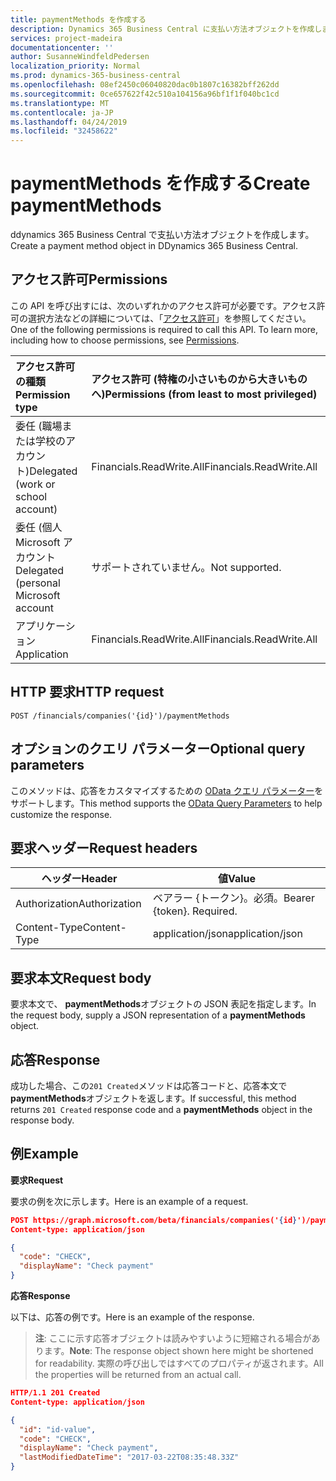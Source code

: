 ```yaml
---
title: paymentMethods を作成する
description: Dynamics 365 Business Central に支払い方法オブジェクトを作成します。
services: project-madeira
documentationcenter: ''
author: SusanneWindfeldPedersen
localization_priority: Normal
ms.prod: dynamics-365-business-central
ms.openlocfilehash: 08ef2450c06040820dac0b1807c16382bff262dd
ms.sourcegitcommit: 0ce657622f42c510a104156a96bf1f1f040bc1cd
ms.translationtype: MT
ms.contentlocale: ja-JP
ms.lasthandoff: 04/24/2019
ms.locfileid: "32458622"
---
```

# <a name="create-paymentmethods"></a><span data-ttu-id="877ef-103">paymentMethods を作成する</span><span class="sxs-lookup"><span data-stu-id="877ef-103">Create paymentMethods</span></span>
<span data-ttu-id="877ef-104">ddynamics 365 Business Central で支払い方法オブジェクトを作成します。</span><span class="sxs-lookup"><span data-stu-id="877ef-104">Create a payment method object in DDynamics 365 Business Central.</span></span>

## <a name="permissions"></a><span data-ttu-id="877ef-105">アクセス許可</span><span class="sxs-lookup"><span data-stu-id="877ef-105">Permissions</span></span>
<span data-ttu-id="877ef-p101">この API を呼び出すには、次のいずれかのアクセス許可が必要です。アクセス許可の選択方法などの詳細については、「[アクセス許可](/graph/permissions-reference)」を参照してください。</span><span class="sxs-lookup"><span data-stu-id="877ef-p101">One of the following permissions is required to call this API. To learn more, including how to choose permissions, see [Permissions](/graph/permissions-reference).</span></span>

|<span data-ttu-id="877ef-108">アクセス許可の種類</span><span class="sxs-lookup"><span data-stu-id="877ef-108">Permission type</span></span> |<span data-ttu-id="877ef-109">アクセス許可 (特権の小さいものから大きいものへ)</span><span class="sxs-lookup"><span data-stu-id="877ef-109">Permissions (from least to most privileged)</span></span>|
|:---------------|:------------------------------------------|
|<span data-ttu-id="877ef-110">委任 (職場または学校のアカウント)</span><span class="sxs-lookup"><span data-stu-id="877ef-110">Delegated (work or school account)</span></span>|<span data-ttu-id="877ef-111">Financials.ReadWrite.All</span><span class="sxs-lookup"><span data-stu-id="877ef-111">Financials.ReadWrite.All</span></span> |
|<span data-ttu-id="877ef-112">委任 (個人 Microsoft アカウント</span><span class="sxs-lookup"><span data-stu-id="877ef-112">Delegated (personal Microsoft account</span></span>|<span data-ttu-id="877ef-113">サポートされていません。</span><span class="sxs-lookup"><span data-stu-id="877ef-113">Not supported.</span></span>|
|<span data-ttu-id="877ef-114">アプリケーション</span><span class="sxs-lookup"><span data-stu-id="877ef-114">Application</span></span>|<span data-ttu-id="877ef-115">Financials.ReadWrite.All</span><span class="sxs-lookup"><span data-stu-id="877ef-115">Financials.ReadWrite.All</span></span>|

## <a name="http-request"></a><span data-ttu-id="877ef-116">HTTP 要求</span><span class="sxs-lookup"><span data-stu-id="877ef-116">HTTP request</span></span>
```
POST /financials/companies('{id}')/paymentMethods
```

## <a name="optional-query-parameters"></a><span data-ttu-id="877ef-117">オプションのクエリ パラメーター</span><span class="sxs-lookup"><span data-stu-id="877ef-117">Optional query parameters</span></span>
<span data-ttu-id="877ef-118">このメソッドは、応答をカスタマイズするための [OData クエリ パラメーター](/graph/query-parameters)をサポートします。</span><span class="sxs-lookup"><span data-stu-id="877ef-118">This method supports the [OData Query Parameters](/graph/query-parameters) to help customize the response.</span></span>

## <a name="request-headers"></a><span data-ttu-id="877ef-119">要求ヘッダー</span><span class="sxs-lookup"><span data-stu-id="877ef-119">Request headers</span></span>
|<span data-ttu-id="877ef-120">ヘッダー</span><span class="sxs-lookup"><span data-stu-id="877ef-120">Header</span></span>         |<span data-ttu-id="877ef-121">値</span><span class="sxs-lookup"><span data-stu-id="877ef-121">Value</span></span>                        |
|---------------|-----------------------------|
|<span data-ttu-id="877ef-122">Authorization</span><span class="sxs-lookup"><span data-stu-id="877ef-122">Authorization</span></span>  |<span data-ttu-id="877ef-p102">ベアラー {トークン}。必須。</span><span class="sxs-lookup"><span data-stu-id="877ef-p102">Bearer {token}. Required.</span></span>    |
|<span data-ttu-id="877ef-125">Content-Type</span><span class="sxs-lookup"><span data-stu-id="877ef-125">Content-Type</span></span>   |<span data-ttu-id="877ef-126">application/json</span><span class="sxs-lookup"><span data-stu-id="877ef-126">application/json</span></span>             |

## <a name="request-body"></a><span data-ttu-id="877ef-127">要求本文</span><span class="sxs-lookup"><span data-stu-id="877ef-127">Request body</span></span>
<span data-ttu-id="877ef-128">要求本文で、 **paymentMethods**オブジェクトの JSON 表記を指定します。</span><span class="sxs-lookup"><span data-stu-id="877ef-128">In the request body, supply a JSON representation of a **paymentMethods** object.</span></span>

## <a name="response"></a><span data-ttu-id="877ef-129">応答</span><span class="sxs-lookup"><span data-stu-id="877ef-129">Response</span></span>
<span data-ttu-id="877ef-130">成功した場合、この```201 Created```メソッドは応答コードと、応答本文で**paymentMethods**オブジェクトを返します。</span><span class="sxs-lookup"><span data-stu-id="877ef-130">If successful, this method returns ```201 Created``` response code and a **paymentMethods** object in the response body.</span></span>

## <a name="example"></a><span data-ttu-id="877ef-131">例</span><span class="sxs-lookup"><span data-stu-id="877ef-131">Example</span></span>

<span data-ttu-id="877ef-132">**要求**</span><span class="sxs-lookup"><span data-stu-id="877ef-132">**Request**</span></span>

<span data-ttu-id="877ef-133">要求の例を次に示します。</span><span class="sxs-lookup"><span data-stu-id="877ef-133">Here is an example of a request.</span></span>

```json
POST https://graph.microsoft.com/beta/financials/companies('{id}')/paymentMethods
Content-type: application/json

{
  "code": "CHECK",
  "displayName": "Check payment"
}
```

<span data-ttu-id="877ef-134">**応答**</span><span class="sxs-lookup"><span data-stu-id="877ef-134">**Response**</span></span>

<span data-ttu-id="877ef-135">以下は、応答の例です。</span><span class="sxs-lookup"><span data-stu-id="877ef-135">Here is an example of the response.</span></span> 

> <span data-ttu-id="877ef-136">**注**: ここに示す応答オブジェクトは読みやすいように短縮される場合があります。</span><span class="sxs-lookup"><span data-stu-id="877ef-136">**Note**: The response object shown here might be shortened for readability.</span></span> <span data-ttu-id="877ef-137">実際の呼び出しではすべてのプロパティが返されます。</span><span class="sxs-lookup"><span data-stu-id="877ef-137">All the properties will be returned from an actual call.</span></span>

```json
HTTP/1.1 201 Created
Content-type: application/json

{
  "id": "id-value",
  "code": "CHECK",
  "displayName": "Check payment",
  "lastModifiedDateTime": "2017-03-22T08:35:48.33Z"
}

```

